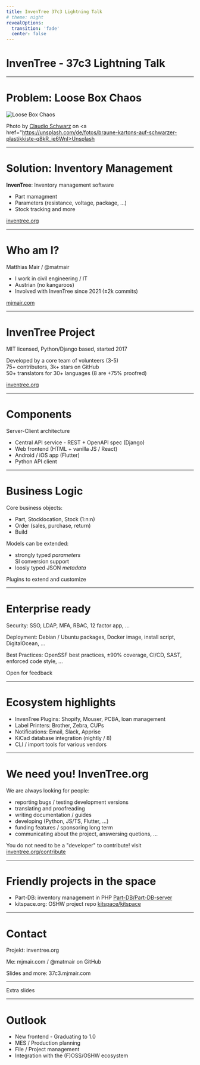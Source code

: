 ```yaml
---
title: InvenTree 37c3 Lightning Talk
# theme: night
revealOptions:
  transition: 'fade'
  center: false
---
```


# InvenTree - 37c3 Lightning Talk

---

# Problem: Loose Box Chaos

![Loose Box Chaos](assets/loose-box-chaos.jpg)


Photo by <a href="https://unsplash.com/de/@purzlbaum">Claudio Schwarz</a> on <a href="https://unsplash.com/de/fotos/braune-kartons-auf-schwarzer-plastikkiste-q8kR_ie6WnI>Unsplash</a>
  

---

# Solution: Inventory Management

**InvenTree**: Inventory management software
- Part mamagment
- Parameters (resistance, voltage, package, ...)
- Stock tracking
and more

[inventree.org](https://inventree.org)

---

# Who am I?

Matthias Mair / @matmair
- I work in civil engineering / IT
- Austrian (no kangaroos)
- Involved with InvenTree since 2021 (±2k commits)

[mjmair.com](https://mjmair.com)

---

# InvenTree Project

MIT licensed, Python/Django based, started 2017

Developed by a core team of volunteers (3-5)  
75+ contributors, 3k+ stars on GitHub  
50+ translators for 30+ languages (8 are +75% proofred)

[inventree.org](https://inventree.org)

---

# Components

Server-Client architecture
- Central API service - REST + OpenAPI spec (Django)
- Web frontend (HTML + vanilla JS / React)
- Android / iOS app (Flutter)
- Python API client

---

# Business Logic

Core business objects:
- Part, Stocklocation, Stock (1:n:n)
- Order (sales, purchase, return)
- Build

Models can be extended:
- strongly typed *parameters*  
  SI conversion support
- loosly typed JSON *metadata*

Plugins to extend and customize

---

# Enterprise ready

Security: SSO, LDAP, MFA, RBAC, 12 factor app, ...

Deployment: Debian / Ubuntu packages, Docker image, install script, DigitalOcean, ...

Best Practices: OpenSSF best practices, ±90% coverage, CI/CD, SAST, enforced code style, ...

Open for feedback


---

# Ecosystem highlights

- InvenTree Plugins: Shopify, Mouser, PCBA, loan management
- Label Printers: Brother, Zebra, CUPs
- Notifications: Email, Slack, Apprise
- KiCad database integration (nightly / 8)
- CLI / import tools for various vendors

---

# We need you! InvenTree.org

We are always looking for people:
- reporting bugs / testing development versions
- translating and proofreading
- writing documentation / guides
- developing (Python, JS/TS, Flutter, ...)
- funding features / sponsoring long term
- communicating about the project, answersing quetions, ...

You do not need to be a "developer" to contribute!  visit [inventree.org/contribute](https://inventree.org/contribute)

---

# Friendly projects in the space

- Part-DB: inventory management in PHP [Part-DB/Part-DB-server](https://github.com/Part-DB/Part-DB-server)
- kitspace.org: OSHW project repo [kitspace/kitspace](https://github.com/kitspace/kitspace)

---

# Contact

Projekt: inventree.org

Me: mjmair.com / @matmair on GitHub

Slides and more: 37c3.mjmair.com

---

Extra slides

---

# Outlook

- New frontend - Graduating to 1.0
- MES / Production planning
- File / Project management
- Integration with the (F)OSS/OSHW ecosystem
